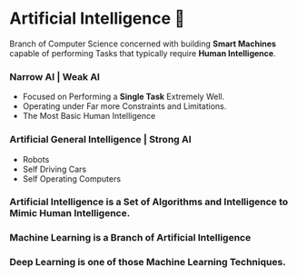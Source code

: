 # Artificial Intelligence 🤖

Branch of Computer Science concerned with building **Smart Machines** capable of performing Tasks that typically require **Human Intelligence**.

### Narrow AI | Weak AI
- Focused on Performing a **Single Task** Extremely Well.
- Operating under Far more Constraints and Limitations.
- The Most Basic Human Intelligence

### Artificial General Intelligence | Strong AI
- Robots 
- Self Driving Cars
- Self Operating Computers

### Artificial Intelligence is a Set of Algorithms and Intelligence to Mimic Human Intelligence. 

### Machine Learning is a Branch of Artificial Intelligence

### Deep Learning is one of those Machine Learning Techniques.


